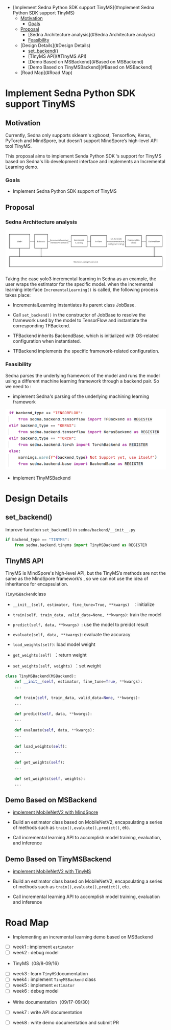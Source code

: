 * [Implement Sedna Python SDK support TinyMS](#mplement Sedna Python SDK support TinyMS)
  * [Motivation](#Motivation)
    * [Goals](#Goals)
  * [Proposal](#Proposal)
    * [Sedna Architecture analysis](#Sedna Architecture analysis)
    * [Feasibility](#Feasibility)
  * [Design Details](#Design Details)
    * [set_backend()](#set_backend()  )
    * [TInyMS API](#TInyMS API)
    * [Demo Based on MSBackend](#Based on MSBackend)
    * [Demo Based on TinyMSBackend](#Based on MSBackend)
  * [Road Map](#Road Map)

#  Implement Sedna Python SDK support TinyMS

## Motivation

Currently, Sedna only supports sklearn's xgboost, Tensorflow, Keras, PyTorch and MindSpore, but doesn’t support MindSpore’s high-level API tool TinyMS.

This proposal aims to implement Senda Python SDK ‘s support for TinyMS based on  Sedna's lib development interface and implements an Incremental Learning demo.

### Goals

- Implement Sedna Python SDK support of TinyMS

## Proposal

### Sedna Architecture analysis

![](./images/tinyms-support-architecture.png)

Taking the case yolo3 incremental learning in Sedna as an example, the user wraps the estimator for the specific model. when the incremental learning interface `IncrementalLearning()` is called, the following process takes place:

- IncrementalLearning instantiates its parent class JobBase.
- Call `set_backend()` in the constructor of JobBase to resolve the framework used by the model to TensorFlow and instantiate the corresponding TFBackend.

- TFBackend inherits BackendBase, which is initialized with OS-related configuration when instantiated.

- TFBackend implements the specific framework-related configuration.

### Feasibility

Sedna parses the underlying framework of the model and runs the model using a different machine learning framework through a backend pair. So we need to :

- implement Sedna's parsing of the underlying machining learning framework 

![](./images/tinyms-support-set_bakcend.png)

- implement TinyMSBackend

# Design Details

## set_backend()  

Improve function `set_backend()` in `sedna/backend/__init__.py`

```python
if backend_type == "TINYMS":
	from sedna.backend.tinyms import TinyMSBackend as REGISTER
```

## TInyMS API

TinyMS is MindSpore's high-level API, but the TinyMS’s methods are not the same as the MindSpore framework’s , so we can not use the idea of inheritance for encapsulation.

`TinyMSBackend`class

-  `__init__(self, estimator, fine_tune=True, **kwargs) `  ：initialize

-  `train(self, train_data, valid_data=None, **kwargs)`: train the model

-  `predict(self, data, **kwargs) `: use the model to preidct result

-  `evaluate(self, data, **kwargs)`: evaluate the accuracy

-  `load_weights(self)`: load model weight

-  `get_weights(self) `：return weight

-  `set_weights(self, weights) `：set weight

```python
class TinyMSBackend(MSBackend):
	def __init__(self, estimator, fine_tune=True, **kwargs):
    ...
	
    def train(self, train_data, valid_data=None, **kwargs):
    ...
    
    def predict(self, data, **kwargs):
    ...
    
    def evaluate(self, data, **kwargs):
    ...
    
    def load_weights(self):
	...
    
    def get_weights(self):
	...
	
	def set_weights(self, weights):
	...
```

## Demo Based on MSBackend

- [implement MobileNetV2 with MindSpore](https://www.mindspore.cn/tutorial/zh-CN/r0.7/advanced_use/mobilenetv2_incremental_learning.html)

- Build an estimator class based on MobileNetV2, encapsulating a series of methods such as `train(),evaluate(),predict()`, etc.
- Call incremental learning API to accomplish model training, evaluation, and inference

## Demo Based on TinyMSBackend

- [implement MobileNetV2 with TinyMS](https://tinyms.readthedocs.io/en/latest/tutorials/ipynb/TinyMS_MobileNetV2_tutorial.html)

- Build an estimator class based on MobileNetV2, encapsulating a series of methods such as `train(),evaluate(),predict()`, etc.

- Call incremental learning API to accomplish model training, evaluation and inference

# Road Map

- Implementing an incremental learning demo based on MSBackend
- [ ] week1 : implement `estimator`
- [ ] week2 : debug model

- TinyMS（08/8-09/16）

- [ ] week3 : learn `TinyMS`documentation
- [ ] week4 : implement `TinyMSBackend` class
- [ ] week5 : implement `estimator`
- [ ] week6 : debug model

- Write documentation（09/17-09/30）

- [ ] week7 : write API documentation
- [ ] week8 : write demo documentation and submit PR

